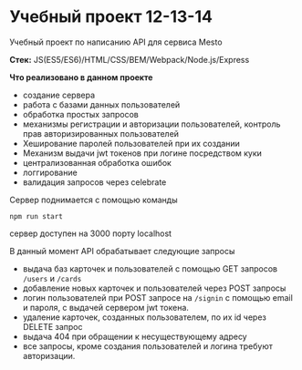 # Учебный проект 12-13-14

Учебный проект по написанию API для сервиса Mesto

**Стек:** JS(ES5/ES6)/HTML/CSS/BEM/Webpack/Node.js/Express

**Что реализовано в данном проекте**

- создание сервера 
- работа с базами данных пользователей
- обработка простых запросов
- механизмы регистрации и авторизации пользователей, контроль прав авторизированных пользователей
- Хеширование паролей пользователей при их создании
- Механизм выдачи jwt токенов при логине посредством куки
- централизованная обработка ошибок
- логгирование
- валидация запросов через celebrate

Сервер поднимается с помощью команды 

`npm run start`

сервер доступен на 3000 порту localhost

В данный момент API обрабатывает следующие запросы
- выдача баз карточек и пользователей  с помощью GET запросов `/users` и `/cards`
- добавление новых карточек и пользователей через POST запросы
- логин пользователей при POST запросе на `/signin` с помощью email и пароля, с выдачей сервером jwt токена.
- удаление карточек, созданных пользователем, по их id через DELETE запрос
- выдача 404 при обращении к несуществующему адресу
- все запросы, кроме создания пользователей и логина требуют авторизации.
